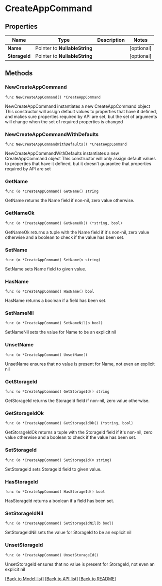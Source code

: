 # CreateAppCommand

## Properties

Name | Type | Description | Notes
------------ | ------------- | ------------- | -------------
**Name** | Pointer to **NullableString** |  | [optional] 
**StorageId** | Pointer to **NullableString** |  | [optional] 

## Methods

### NewCreateAppCommand

`func NewCreateAppCommand() *CreateAppCommand`

NewCreateAppCommand instantiates a new CreateAppCommand object
This constructor will assign default values to properties that have it defined,
and makes sure properties required by API are set, but the set of arguments
will change when the set of required properties is changed

### NewCreateAppCommandWithDefaults

`func NewCreateAppCommandWithDefaults() *CreateAppCommand`

NewCreateAppCommandWithDefaults instantiates a new CreateAppCommand object
This constructor will only assign default values to properties that have it defined,
but it doesn't guarantee that properties required by API are set

### GetName

`func (o *CreateAppCommand) GetName() string`

GetName returns the Name field if non-nil, zero value otherwise.

### GetNameOk

`func (o *CreateAppCommand) GetNameOk() (*string, bool)`

GetNameOk returns a tuple with the Name field if it's non-nil, zero value otherwise
and a boolean to check if the value has been set.

### SetName

`func (o *CreateAppCommand) SetName(v string)`

SetName sets Name field to given value.

### HasName

`func (o *CreateAppCommand) HasName() bool`

HasName returns a boolean if a field has been set.

### SetNameNil

`func (o *CreateAppCommand) SetNameNil(b bool)`

 SetNameNil sets the value for Name to be an explicit nil

### UnsetName
`func (o *CreateAppCommand) UnsetName()`

UnsetName ensures that no value is present for Name, not even an explicit nil
### GetStorageId

`func (o *CreateAppCommand) GetStorageId() string`

GetStorageId returns the StorageId field if non-nil, zero value otherwise.

### GetStorageIdOk

`func (o *CreateAppCommand) GetStorageIdOk() (*string, bool)`

GetStorageIdOk returns a tuple with the StorageId field if it's non-nil, zero value otherwise
and a boolean to check if the value has been set.

### SetStorageId

`func (o *CreateAppCommand) SetStorageId(v string)`

SetStorageId sets StorageId field to given value.

### HasStorageId

`func (o *CreateAppCommand) HasStorageId() bool`

HasStorageId returns a boolean if a field has been set.

### SetStorageIdNil

`func (o *CreateAppCommand) SetStorageIdNil(b bool)`

 SetStorageIdNil sets the value for StorageId to be an explicit nil

### UnsetStorageId
`func (o *CreateAppCommand) UnsetStorageId()`

UnsetStorageId ensures that no value is present for StorageId, not even an explicit nil

[[Back to Model list]](../README.md#documentation-for-models) [[Back to API list]](../README.md#documentation-for-api-endpoints) [[Back to README]](../README.md)


